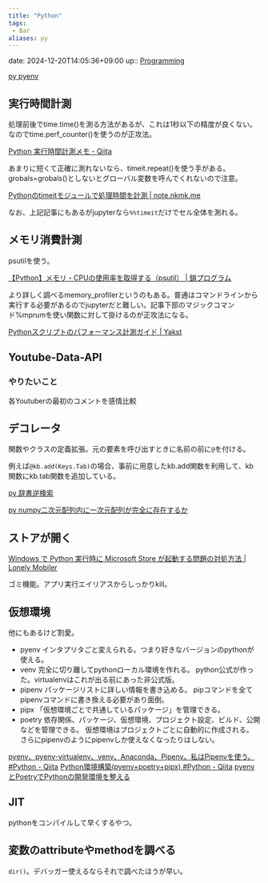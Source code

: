 ```yaml
---
title: "Python"
tags:
 - Bar
aliases: py
---
```


date: 2024-12-20T14:05:36+09:00
up:: [Programming](Programming.md)

[py pyenv](../../Info/py%20pyenv.md)

## 実行時間計測
処理前後でtime.time()を測る方法があるが、これは1秒以下の精度が良くない。
なのでtime.perf_counter()を使うのが正攻法。

[Python 実行時間計測メモ - Qiita](https://qiita.com/BlueSilverCat/items/1eddab6db0b726df21c9)

あまりに短くて正確に測れないなら、timeit.repeat()を使う手がある。
grobals=grobals()としないとグローバル変数を呼んでくれないので注意。

[Pythonのtimeitモジュールで処理時間を計測 \| note.nkmk.me](https://note.nkmk.me/python-timeit-measure/)

なお、上記記事にもあるがjupyterなら`%%timeit`だけでセル全体を測れる。

## メモリ消費計測
psutilを使う。

[【Python】メモリ・CPUの使用率を取得する（psutil） \| 鎖プログラム](https://pg-chain.com/python-psutil)

より詳しく調べるmemory_profilerというのもある。普通はコマンドラインから実行する必要があるのでjupyterだと難しい。記事下部のマジックコマンド%mprumを使い関数に対して掛けるのが正攻法になる。

[Pythonスクリプトのパフォーマンス計測ガイド | Yakst](https://yakst.com/ja/posts/42)

## Youtube-Data-API
### やりたいこと
各Youtuberの最初のコメントを感情比較

## デコレータ
関数やクラスの定義拡張。元の要素を呼び出すときに名前の前に`@`を付ける。

例えば`@kb.add(Keys.Tab)`の場合、事前に用意したkb.add関数を利用して、kb関数にkb.tab関数を追加している。

[py 辞書逆検索](../../Info/py%20辞書逆検索.md)

[py numpy二次元配列内に一次元配列が完全に存在するか](../../Info/py%20numpy二次元配列内に一次元配列が完全に存在するか.md)

## ストアが開く

[Windows で Python 実行時に Microsoft Store が起動する問題の対処方法  |  Lonely Mobiler](https://loumo.jp/archives/26344)

ゴミ機能。アプリ実行エイリアスからしっかりkill。

## 仮想環境
他にもあるけど割愛。
- pyenv
  インタプリタごと変えられる。つまり好きなバージョンのpythonが使える。
- venv
  完全に切り離してpythonローカル環境を作れる。
  python公式が作った。virtualenvはこれが出る前にあった非公式版。
- pipenv
  パッケージリストに詳しい情報を書き込める。
  pipコマンドを全てpipenvコマンドに書き換える必要があり面倒。
- pipx
  「仮想環境ごとで共通しているパッケージ」を管理できる。
- poetry
  依存関係、パッケージ、仮想環境、プロジェクト設定、ビルド、公開などを管理できる。
  仮想環境はプロジェクトごとに自動的に作成される。
  さらにpipenvのようにpipenvしか使えなくなったりはしない。
  
[pyenv、pyenv-virtualenv、venv、Anaconda、Pipenv。私はPipenvを使う。 #Python - Qiita](https://qiita.com/KRiver1/items/c1788e616b77a9bad4dd)
[Python環境構築(pyenv+poetry+pipx) #Python - Qiita](https://qiita.com/yano404/items/85f21897e417f03236c9)
[pyenvとPoetryでPythonの開発環境を整える](https://zenn.dev/ytksato/articles/0e4d035a30273a#3.-poetry)

## JIT
pythonをコンパイルして早くするやつ。

## 変数のattributeやmethodを調べる
`dir()`。デバッガー使えるならそれで調べたほうが早い。